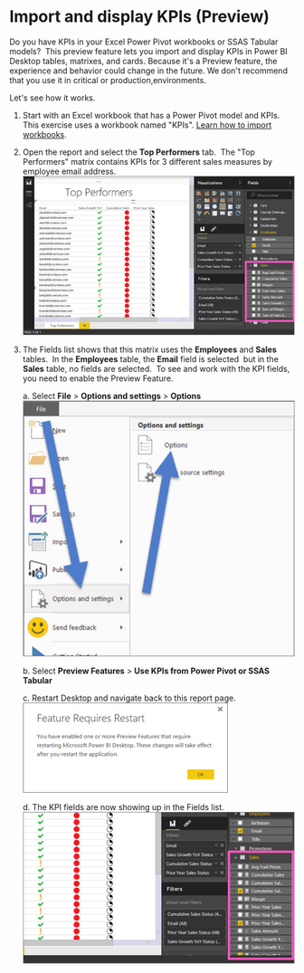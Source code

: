 <properties
   pageTitle="Import and display KPIs (Preview)"
   description="Import and display KPIs (Preview)"
   services="powerbi"
   documentationCenter=""
   authors="davidiseminger"
   manager="mblythe"
   backup=""
   editor=""
   tags=""
   qualityFocus="no"
   qualityDate=""/>

<tags
   ms.service="powerbi"
   ms.devlang="NA"
   ms.topic="article"
   ms.tgt_pltfrm="NA"
   ms.workload="powerbi"
   ms.date="05/31/2016"
   ms.author="davidi"/>

# Import and display KPIs (Preview)  

Do you have KPIs in your Excel Power Pivot workbooks or SSAS Tabular models?  This preview feature lets you import and display KPIs in Power BI Desktop tables, matrixes, and cards. Because it's a Preview feature, the experience and behavior could change in the future. We don't recommend that you use it in critical or production,environments.

Let's see how it works.

1. Start with an Excel workbook that has a Power Pivot model and KPIs. This exercise uses a workbook named "KPIs". [Learn how to import workbooks](powerbi-desktop-import-excel-workbooks.md).  
2. Open the report and select the **Top Performers** tab.  The "Top Performers" matrix contains KPIs for 3 different sales measures by employee email address.  
![](media/powerbi-desktop-import-and-display-kpis/DesktopKPIreport.jpg)  
3. The Fields list shows that this matrix uses the **Employees** and **Sales** tables.  In the **Employees** table, the **Email** field is selected  but in the **Sales** table, no fields are selected.  To see and work with the KPI fields, you need to enable the Preview Feature.  

	a.  Select **File** &gt; **Options and settings** &gt; **Options**  
    ![](media/powerbi-desktop-import-and-display-kpis/settings_options.jpg)  

	b.  Select **Preview Features** &gt; **Use KPIs from Power Pivot or SSAS Tabular**  

	c.  Restart Desktop and navigate back to this report page.  
    ![](media/powerbi-desktop-import-and-display-kpis/DesktopKPIrestart.jpg)  

	d.  The KPI fields are now showing up in the Fields list.    
    ![](media/powerbi-desktop-import-and-display-kpis/DesktopPreviewFeatureON.jpg)
